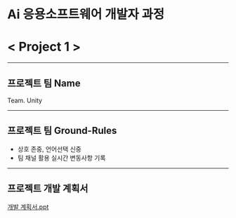 # **Ai 응용소프트웨어 개발자 과정**
# **< Project 1 >**
<hr>

## 프로젝트 팀 Name <br> 
Team. Unity
<hr>

## 프로젝트 팀 Ground-Rules<br>
- 상호 존중, 언어선택 신중<br>
- 팀 채널 활용 실시간 변동사항 기록<br>
<hr>

## 프로젝트 개발 계획서<br>
  [개발 계획서.ppt](https://www.canva.com/design/DAGNhDwQJpI/iVUgEJCfW-CegUKUjV539g/edit)
